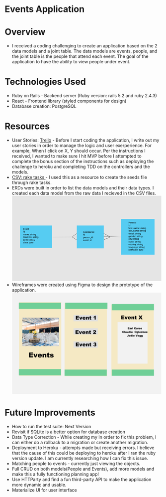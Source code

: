 # Events Application

# Overview
* I received a coding challenging to create an application based on the 2 data models and a joint table.  The data models are events, people, and the joint table is the people that attend each event.  The goal of the application to have the ability to view people under event.

# Technologies Used

* Ruby on Rails - Backend server (Ruby version: rails 5.2 and ruby 2.4.3)
* React - Frontend library (styled components for design)
* Database creation: PostgreSQL


# Resources 
* User Stories: [Trello](https://trello.com/b/ehmAs97b/dataclover-events-application) - Before I start coding the application, I write out my user stories in order to manage the logic and user exerperience.  For example, When I click on X, Y should occur.  Per the instructions I received, I wanted to make sure I hit MVP before I attempted to complete the bonus section of the instructions such as deploying the challenge to heroku and completing TDD on the controllers and the models.
* [CSV: rake tasks ](https://gist.github.com/arjunvenkat/1115bc41bf395a162084) - I used this as a resource to create the seeds file through rake tasks.
* ERDs were built in order to list the data models and their data types.  I created each data model from the raw data I recieved in the CSV files.
![ERD](https://github.com/SupriyaY/events_app/blob/master/ERD.png) 
* Wireframes were created using Figma to design the prototype of the application.
![Wireframes](https://github.com/SupriyaY/events_app/blob/master/Events%20Wireframes.png)


# Future Improvements
* How to run the test suite:  Next Version
* Revisit if SQLite is a better option for database creation
* Data Type Correction - While creating my In order to fix this problem, I can either do a rollback to a migration or create another migration.
* Deployment to Heroku - attempts made but receiving errors.  I believe that the cause of this could be deploying to heroku after I ran the ruby version update.  I am currently researching how I can fix this issue.
* Matching people to events - currently just viewing the objects.
* Full CRUD on both models(People and Events), add more models and make this a fully functioning planning app!
* Use HTTParty and find a fun third-party API to make the application more dynamic and usable.
* Materialize UI for user interface


